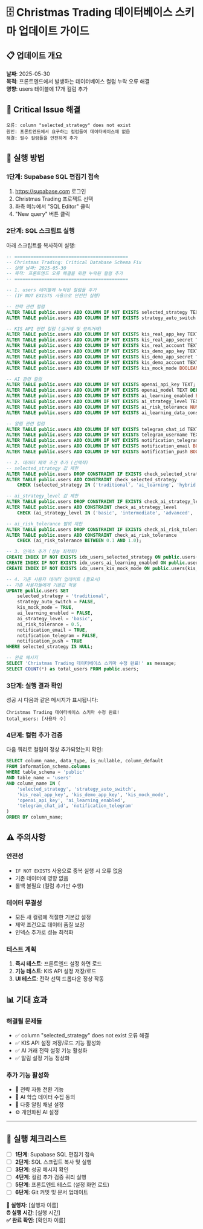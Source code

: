 # 🗄️ Christmas Trading 데이터베이스 스키마 업데이트 가이드

## 📋 **업데이트 개요**
**날짜**: 2025-05-30  
**목적**: 프론트엔드에서 발생하는 데이터베이스 컬럼 누락 오류 해결  
**영향**: users 테이블에 17개 컬럼 추가  

## 🚨 **Critical Issue 해결**
```
오류: column "selected_strategy" does not exist
원인: 프론트엔드에서 요구하는 컬럼들이 데이터베이스에 없음
해결: 필수 컬럼들을 안전하게 추가
```

## 📝 **실행 방법**

### **1단계: Supabase SQL 편집기 접속**
1. https://supabase.com 로그인
2. Christmas Trading 프로젝트 선택
3. 좌측 메뉴에서 "SQL Editor" 클릭
4. "New query" 버튼 클릭

### **2단계: SQL 스크립트 실행**
아래 스크립트를 복사하여 실행:

```sql
-- ==========================================
-- Christmas Trading: Critical Database Schema Fix
-- 실행 날짜: 2025-05-30
-- 목적: 프론트엔드 오류 해결을 위한 누락된 컬럼 추가
-- ==========================================

-- 1. users 테이블에 누락된 컬럼들 추가
-- (IF NOT EXISTS 사용으로 안전한 실행)

-- 전략 관련 컬럼
ALTER TABLE public.users ADD COLUMN IF NOT EXISTS selected_strategy TEXT DEFAULT 'traditional';
ALTER TABLE public.users ADD COLUMN IF NOT EXISTS strategy_auto_switch BOOLEAN DEFAULT FALSE;

-- KIS API 관련 컬럼 (실거래 및 모의거래)
ALTER TABLE public.users ADD COLUMN IF NOT EXISTS kis_real_app_key TEXT;
ALTER TABLE public.users ADD COLUMN IF NOT EXISTS kis_real_app_secret TEXT;
ALTER TABLE public.users ADD COLUMN IF NOT EXISTS kis_real_account TEXT;
ALTER TABLE public.users ADD COLUMN IF NOT EXISTS kis_demo_app_key TEXT;
ALTER TABLE public.users ADD COLUMN IF NOT EXISTS kis_demo_app_secret TEXT;
ALTER TABLE public.users ADD COLUMN IF NOT EXISTS kis_demo_account TEXT;
ALTER TABLE public.users ADD COLUMN IF NOT EXISTS kis_mock_mode BOOLEAN DEFAULT TRUE;

-- AI 관련 컬럼
ALTER TABLE public.users ADD COLUMN IF NOT EXISTS openai_api_key TEXT;
ALTER TABLE public.users ADD COLUMN IF NOT EXISTS openai_model TEXT DEFAULT 'gpt-4o-mini';
ALTER TABLE public.users ADD COLUMN IF NOT EXISTS ai_learning_enabled BOOLEAN DEFAULT FALSE;
ALTER TABLE public.users ADD COLUMN IF NOT EXISTS ai_strategy_level TEXT DEFAULT 'basic';
ALTER TABLE public.users ADD COLUMN IF NOT EXISTS ai_risk_tolerance NUMERIC DEFAULT 0.5;
ALTER TABLE public.users ADD COLUMN IF NOT EXISTS ai_learning_data_consent BOOLEAN DEFAULT FALSE;

-- 알림 관련 컬럼
ALTER TABLE public.users ADD COLUMN IF NOT EXISTS telegram_chat_id TEXT;
ALTER TABLE public.users ADD COLUMN IF NOT EXISTS telegram_username TEXT;
ALTER TABLE public.users ADD COLUMN IF NOT EXISTS notification_telegram BOOLEAN DEFAULT FALSE;
ALTER TABLE public.users ADD COLUMN IF NOT EXISTS notification_email BOOLEAN DEFAULT TRUE;
ALTER TABLE public.users ADD COLUMN IF NOT EXISTS notification_push BOOLEAN DEFAULT TRUE;

-- 2. 데이터 제약 조건 추가 (선택적)
-- selected_strategy 값 제한
ALTER TABLE public.users DROP CONSTRAINT IF EXISTS check_selected_strategy;
ALTER TABLE public.users ADD CONSTRAINT check_selected_strategy 
    CHECK (selected_strategy IN ('traditional', 'ai_learning', 'hybrid'));

-- ai_strategy_level 값 제한  
ALTER TABLE public.users DROP CONSTRAINT IF EXISTS check_ai_strategy_level;
ALTER TABLE public.users ADD CONSTRAINT check_ai_strategy_level 
    CHECK (ai_strategy_level IN ('basic', 'intermediate', 'advanced', 'expert'));

-- ai_risk_tolerance 범위 제한
ALTER TABLE public.users DROP CONSTRAINT IF EXISTS check_ai_risk_tolerance;
ALTER TABLE public.users ADD CONSTRAINT check_ai_risk_tolerance 
    CHECK (ai_risk_tolerance BETWEEN 0.1 AND 1.0);

-- 3. 인덱스 추가 (성능 최적화)
CREATE INDEX IF NOT EXISTS idx_users_selected_strategy ON public.users(selected_strategy);
CREATE INDEX IF NOT EXISTS idx_users_ai_learning_enabled ON public.users(ai_learning_enabled);
CREATE INDEX IF NOT EXISTS idx_users_kis_mock_mode ON public.users(kis_mock_mode);

-- 4. 기존 사용자 데이터 업데이트 (필요시)
-- 기존 사용자들에게 기본값 적용
UPDATE public.users SET 
    selected_strategy = 'traditional',
    strategy_auto_switch = FALSE,
    kis_mock_mode = TRUE,
    ai_learning_enabled = FALSE,
    ai_strategy_level = 'basic',
    ai_risk_tolerance = 0.5,
    notification_email = TRUE,
    notification_telegram = FALSE,
    notification_push = TRUE
WHERE selected_strategy IS NULL;

-- 완료 메시지
SELECT 'Christmas Trading 데이터베이스 스키마 수정 완료!' as message;
SELECT COUNT(*) as total_users FROM public.users;
```

### **3단계: 실행 결과 확인**
성공 시 다음과 같은 메시지가 표시됩니다:
```
Christmas Trading 데이터베이스 스키마 수정 완료!
total_users: [사용자 수]
```

### **4단계: 컬럼 추가 검증**
다음 쿼리로 컬럼이 정상 추가되었는지 확인:

```sql
SELECT column_name, data_type, is_nullable, column_default 
FROM information_schema.columns 
WHERE table_schema = 'public' 
AND table_name = 'users' 
AND column_name IN (
    'selected_strategy', 'strategy_auto_switch', 
    'kis_real_app_key', 'kis_demo_app_key', 'kis_mock_mode',
    'openai_api_key', 'ai_learning_enabled', 
    'telegram_chat_id', 'notification_telegram'
)
ORDER BY column_name;
```

## ⚠️ **주의사항**

### **안전성**
- `IF NOT EXISTS` 사용으로 중복 실행 시 오류 없음
- 기존 데이터에 영향 없음
- 롤백 불필요 (컬럼 추가만 수행)

### **데이터 무결성**
- 모든 새 컬럼에 적절한 기본값 설정
- 제약 조건으로 데이터 품질 보장
- 인덱스 추가로 성능 최적화

### **테스트 계획**
1. **즉시 테스트**: 프론트엔드 설정 화면 로드
2. **기능 테스트**: KIS API 설정 저장/로드
3. **UI 테스트**: 전략 선택 드롭다운 정상 작동

## 📊 **기대 효과**

### **해결될 문제들**
- ✅ column "selected_strategy" does not exist 오류 해결
- ✅ KIS API 설정 저장/로드 기능 활성화  
- ✅ AI 거래 전략 설정 기능 활성화
- ✅ 알림 설정 기능 정상화

### **추가 기능 활성화**
- 🎯 전략 자동 전환 기능
- 🤖 AI 학습 데이터 수집 동의
- 📱 다중 알림 채널 설정
- ⚙️ 개인화된 AI 설정

---

## 🎯 **실행 체크리스트**

- [ ] **1단계**: Supabase SQL 편집기 접속
- [ ] **2단계**: SQL 스크립트 복사 및 실행
- [ ] **3단계**: 성공 메시지 확인
- [ ] **4단계**: 컬럼 추가 검증 쿼리 실행
- [ ] **5단계**: 프론트엔드 테스트 (설정 화면 로드)
- [ ] **6단계**: Git 커밋 및 문서 업데이트

**📝 실행자**: [실행자 이름]  
**⏰ 실행 시간**: [실행 시간]  
**✅ 완료 확인**: [확인자 이름] 